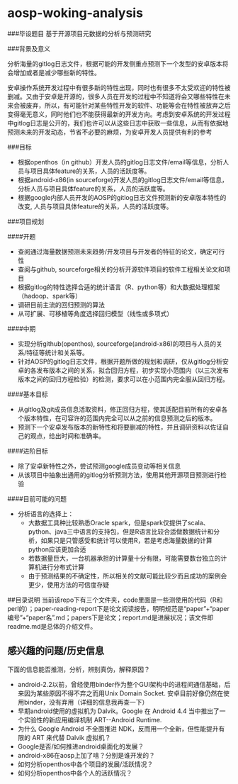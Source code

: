 # aosp-woking-analysis

###毕设题目
基于开源项目元数据的分析与预测研究

###背景及意义

分析海量的gitlog日志文件，根据可能的开发侧重点预测下一个发型的安卓版本将会增加或者是减少哪些新的特性。

安卓操作系统开发过程中有很多新的特性出现，同时也有很多不太受欢迎的特性被删减。又由于安卓是开源的，很多人员在开发的过程中不知道将会又哪些特性在未来会被废弃，所以，有可能针对某些特性开发的软件、功能等会在特性被放弃之后变得毫无意义，同时他们也不能获得最新的开发方向。考虑到安卓系统的开发过程中gitlog日志是公开的，我们也许可以从这些日志中获取一些信息，从而有依据地预测未来的开发动态，节省不必要的麻烦，为安卓开发人员提供有利的参考

###目标

- 根据openthos（in github）开发人员的gitlog日志文件/email等信息，分析人员与项目具体feature的关系，人员的活跃度等。
- 根据android-x86(in sourceforge)开发人员的gitlog日志文件/email等信息，分析人员与项目具体feature的关系，人员的活跃度等。
- 根据google内部人员开发的AOSP的gitlog日志文件预测新的安卓版本特性的改变, 人员与项目具体feature的关系，人员的活跃度等。

###项目规划

####开题

- 查阅通过海量数据预测未来趋势/开发项目与开发者的特征的论文，确定可行性
- 查阅与github, sourceforge相关的分析开源软件项目的软件工程相关论文和项目
- 根据gitlog的特性选择合适的统计语言（R、python等）和大数据处理框架（hadoop、spark等）
- 调研目前主流的回归预测的算法
- 从可扩展、可移植等角度选择回归模型（线性或多项式）

####中期

 - 实现分析github(openthos), sourceforge(android-x86)的项目与人员的关系/特征等统计和关系等。
 - 针对AOSP的gitlog日志文件，根据开题所做的规划和调研，仅从gitlog分析安卓的各发布版本之间的关系，拟合回归方程，初步实现小范围内（以三次发布版本之间的回归方程检验）的检测，要求可以在小范围内完全服从回归方程。
  
####基本目标
 - 从gitlog及git成员信息活取资料，修正回归方程，使其适配目前所有的安卓各个版本特性，在可容许的范围内完全可以从之前的信息预测之后的版本。
 - 预测下一个安卓发布版本的新特性和将要删减的特性，并且调研资料以佐证自己的观点，给出时间和准确率。

####进阶目标
 - 除了安卓新特性之外，尝试预测google成员变动等相关信息
 - 从该项目中抽象出通用的gitlog分析预测方法，使用其他开源项目预测进行检验

####目前可能的问题
 - 分析语言的选择上：
    - 大数据工具种比较熟悉Oracle spark，但是spark仅提供了scala、python、java三中语言的支持包，但是R语言比较合适做数据统计和分析，如果只是只管感受和统计可以使用R，若是考虑海量数据的计算python应该更加合适
    - 若数据量巨大，一台机器承担的计算量十分有限，可能需要数台独立的计算机进行分布式计算
    - 由于预测结果的不确定性，所以相关的文献可能比较少而且成功的案例会更少，使用方法的可信度存疑

##目录说明
    当前该repo下有三个文件夹，code里面是一些测使用的代码（R和perl的）；paper-reading-report下是论文阅读报告，明明规范是“paper”+“paper编号”+“paper名”.md；papers下是论文；report.md是进展状况；该文件即readme.md是总体的介绍文件。

## 感兴趣的问题/历史信息
下面的信息能否推测，分析，辨别真伪，解释原因？

 - android-2.2以前，曾经使用binder作为整个GUI架构中的进程间通信基础，后来因为某些原因不得不弃之而用Unix Domain Socket.
 		安卓目前好像仍然在使用binder，没有弃用（详细的信息我再查一下）
 - 早期android使用的虚拟机为 Dalvik。Google 在 Android 4.4 当中推出了一个实验性的新应用编译机制 ART--Android Runtime.
 - 为什么 Google Android 不全面推进 NDK，反而用一个全新，但性能提升有限的 ART 来代替 Dalvik 虚拟机？
 - Google是否/如何推进android桌面化的发展？
 - android-x86在aosp上加了啥？分别是谁开发的？
 - 如何分析openthos中各个项目的发展/活跃情况？
 - 如何分析openthos中各个人的活跃情况？
